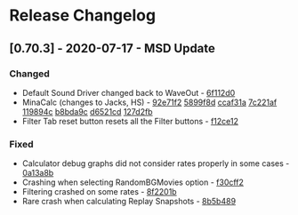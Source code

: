 # Release Changelog


## [0.70.3] - 2020-07-17 - MSD Update

### Changed
- Default Sound Driver changed back to WaveOut - [6f112d0](../../../commit/6f112d05e3db71aa016af1a45415b11206ba7463)
- MinaCalc (changes to Jacks, HS) - [92e71f2](../../../commit/92e71f2d1838a49b17f818e86c84fd74de4f6daa) [5899f8d](../../../commit/5899f8d39877c76f62f0d0ff3714b63eb352ca81) [ccaf31a](../../../commit/ccaf31a473bf10338e542bf3c88a26381d9c0279) [7c221af](../../../commit/7c221af0154c573da29d8730371b242565423460) [119894c](../../../commit/119894cc414858606f2b97fe5cf6573ba741f719) [b8bda9c](../../../commit/b8bda9c9d9957e5c0a52b68ff6c642d287fd5ae1) [d6521cd](../../../commit/d6521cd288e1a88d8e9231a1c5dd3368e5fc9e3b) [127d2fb](../../../commit/127d2fb4e27feaf67e70f673369f00b5e599ad9b)
- Filter Tab reset button resets all the Filter buttons - [f12ce12](../../../commit/f12ce12f2875615d21c3651302f0412cf83cf7ac)

### Fixed
- Calculator debug graphs did not consider rates properly in some cases - [0a13a8b](../../../commit/0a13a8bcf3f3bac3a85f07e6a46db2f397495fa3)
- Crashing when selecting RandomBGMovies option - [f30cff2](../../../commit/f30cff2a6f0f5c2b860705820f8d5a116d137d54)
- Filtering crashed on some rates - [8f2201b](../../../commit/8f2201b6da70cd05b7aed5368f403a7868d524f3)
- Rare crash when calculating Replay Snapshots - [8b5b489](../../../commit/8b5b489909af7879464687a99862a4a0ec7be31d)